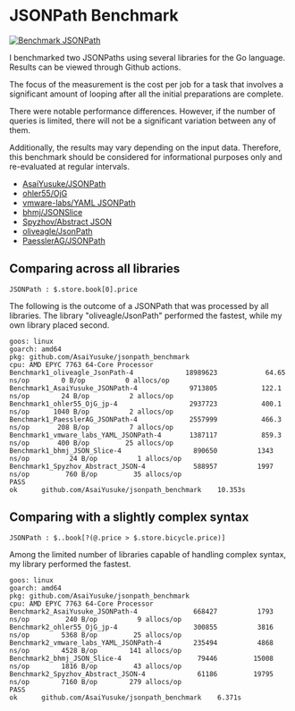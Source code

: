 # JSONPath Benchmark

[![Benchmark JSONPath](https://github.com/AsaiYusuke/jsonpath-benchmark/actions/workflows/build.yml/badge.svg)](https://github.com/AsaiYusuke/jsonpath-benchmark/actions/workflows/build.yml)

I benchmarked two JSONPaths using several libraries for the Go language.
Results can be viewed through Github actions.

The focus of the measurement is the cost per job for a task that involves a significant amount of looping after all the initial preparations are complete.

There were notable performance differences.
However, if the number of queries is limited, there will not be a significant variation between any of them.

Additionally, the results may vary depending on the input data.
Therefore, this benchmark should be considered for informational purposes only and re-evaluated at regular intervals.

- [AsaiYusuke/JSONPath](https://github.com/AsaiYusuke/jsonpath)
- [ohler55/OjG](https://github.com/ohler55/ojg)
- [vmware-labs/YAML JSONPath](https://github.com/vmware-labs/yaml-jsonpath)
- [bhmj/JSONSlice](https://github.com/bhmj/jsonslice)
- [Spyzhov/Abstract JSON](https://github.com/spyzhov/ajson)
- [oliveagle/JsonPath](https://github.com/oliveagle/jsonpath)
- [PaesslerAG/JSONPath](https://github.com/PaesslerAG/jsonpath)

## Comparing across all libraries

```
JSONPath : $.store.book[0].price
```

The following is the outcome of a JSONPath that was processed by all libraries.
The library "oliveagle/JsonPath" performed the fastest, while my own library placed second.

```
goos: linux
goarch: amd64
pkg: github.com/AsaiYusuke/jsonpath_benchmark
cpu: AMD EPYC 7763 64-Core Processor                
Benchmark1_oliveagle_JsonPath-4          	18989623	        64.65 ns/op	       0 B/op	       0 allocs/op
Benchmark1_AsaiYusuke_JSONPath-4         	 9713805	       122.1 ns/op	      24 B/op	       2 allocs/op
Benchmark1_ohler55_OjG_jp-4              	 2937723	       400.1 ns/op	    1040 B/op	       2 allocs/op
Benchmark1_PaesslerAG_JSONPath-4         	 2557999	       466.3 ns/op	     208 B/op	       7 allocs/op
Benchmark1_vmware_labs_YAML_JSONPath-4   	 1387117	       859.3 ns/op	     400 B/op	      25 allocs/op
Benchmark1_bhmj_JSON_Slice-4             	  890650	      1343 ns/op	      24 B/op	       1 allocs/op
Benchmark1_Spyzhov_Abstract_JSON-4       	  588957	      1997 ns/op	     760 B/op	      35 allocs/op
PASS
ok  	github.com/AsaiYusuke/jsonpath_benchmark	10.353s

```

## Comparing with a slightly complex syntax

```
JSONPath : $..book[?(@.price > $.store.bicycle.price)]
```

Among the limited number of libraries capable of handling complex syntax, my library performed the fastest.

```
goos: linux
goarch: amd64
pkg: github.com/AsaiYusuke/jsonpath_benchmark
cpu: AMD EPYC 7763 64-Core Processor                
Benchmark2_AsaiYusuke_JSONPath-4         	  668427	      1793 ns/op	     240 B/op	       9 allocs/op
Benchmark2_ohler55_OjG_jp-4              	  300855	      3816 ns/op	    5368 B/op	      25 allocs/op
Benchmark2_vmware_labs_YAML_JSONPath-4   	  235494	      4868 ns/op	    4528 B/op	     141 allocs/op
Benchmark2_bhmj_JSON_Slice-4             	   79446	     15008 ns/op	    1816 B/op	      43 allocs/op
Benchmark2_Spyzhov_Abstract_JSON-4       	   61186	     19795 ns/op	    7160 B/op	     279 allocs/op
PASS
ok  	github.com/AsaiYusuke/jsonpath_benchmark	6.371s

```

